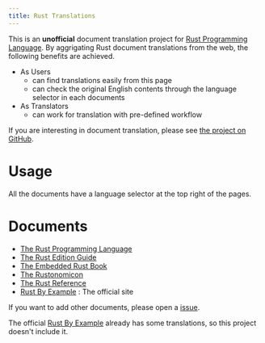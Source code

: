 ```yaml
---
title: Rust Translations
---
```


This is an **unofficial** document translation project for [Rust Programming Language](https://rust-lang.org).
By aggrigating Rust document translations from the web, the following benefits are achieved.

* As Users
  * can find translations easily from this page
  * can check the original English contents through the language selector in each documents
* As Translators
  * can work for translation with pre-defined workflow

If you are interesting in document translation, please see [the project on GitHub](https://github.com/rust-lang-translations/doc).

# Usage

All the documents have a language selector at the top right of the pages.

# Documents

* [The Rust Programming Language](https://rust-lang-translations.org/book)
* [The Rust Edition Guide](https://rust-lang-translations.org/edition-guide)
* [The Embedded Rust Book](https://rust-lang-translations.org/embedded-book)
* [The Rustonomicon](https://rust-lang-translations.org/nomicon)
* [The Rust Reference](https://rust-lang-translations.org/reference)
* [Rust By Example](https://doc.rust-lang.org/rust-by-example) : The official site

If you want to add other documents, please open a [issue](https://github.com/rust-lang-translations/doc/issues).

The official [Rust By Example](https://doc.rust-lang.org/rust-by-example) already has some translations, so this project doesn't include it.
